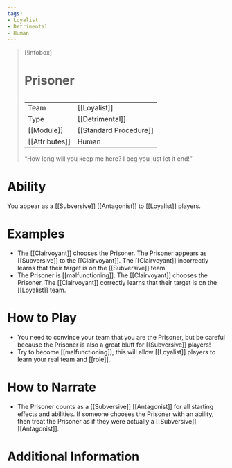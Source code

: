 ```yaml
---
tags:
- Loyalist
- Detrimental
- Human
---
```

> [!infobox]
> # Prisoner
> ######
> |  |  |
> | ---- | ---- |
> | Team | [[Loyalist]] |
> | Type | [[Detrimental]] |
> | [[Module]] | [[Standard Procedure]] |
> | [[Attributes]] | Human |
>  “How long will you keep me here? I beg you just let it end!”
# Ability
You appear as a [[Subversive]] [[Antagonist]] to [[Loyalist]] players.

# Examples
- The [[Clairvoyant]] chooses the Prisoner. The Prisoner appears as [[Subversive]] to the [[Clairvoyant]]. The [[Clairvoyant]] incorrectly learns that their target is on the [[Subversive]] team.
- The Prisoner is [[malfunctioning]]. The [[Clairvoyant]] chooses the Prisoner. The [[Clairvoyant]] correctly learns that their target is on the [[Loyalist]] team.

# How to Play
- You need to convince your team that you are the Prisoner, but be careful because the Prisoner is also a great bluff for [[Subversive]] players!
- Try to become [[malfunctioning]], this will allow [[Loyalist]] players to learn your real team and [[role]].

# How to Narrate
- The Prisoner counts as a [[Subversive]] [[Antagonist]] for all starting effects and abilities. If someone chooses the Prisoner with an ability, then treat the Prisoner as if they were actually a [[Subversive]] [[Antagonist]].

# Additional Information
